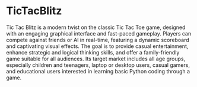 # TicTacBlitz 
Tic Tac Blitz is a modern twist on the classic Tic Tac Toe game, designed with an engaging graphical interface and fast-paced gameplay. Players can compete against friends or AI in real-time, featuring a dynamic scoreboard and captivating visual effects. The goal is to provide casual entertainment, enhance strategic and logical thinking skills, and offer a family-friendly game suitable for all audiences. Its target market includes all age groups, especially children and teenagers, laptop or desktop users, casual gamers, and educational users interested in learning basic Python coding through a game.

